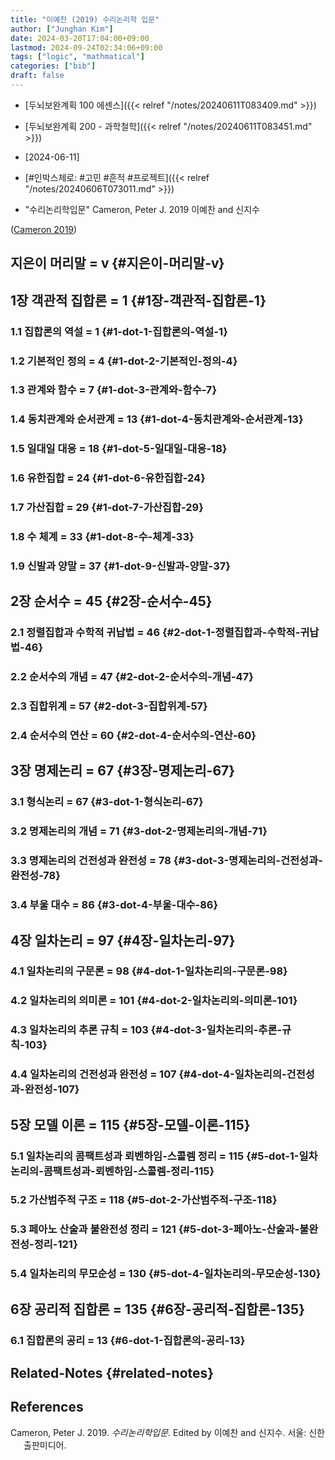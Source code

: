 ```yaml
---
title: "이예찬 (2019) 수리논리학 입문"
author: ["Junghan Kim"]
date: 2024-03-20T17:04:00+09:00
lastmod: 2024-09-24T02:34:06+09:00
tags: ["logic", "mathmatical"]
categories: ["bib"]
draft: false
---
```


-   [두뇌보완계획 100 에센스]({{< relref "/notes/20240611T083409.md" >}})
-   [두뇌보완계획 200 - 과학철학]({{< relref "/notes/20240611T083451.md" >}})
-   [2024-06-11]
-   [#인박스제로: #고민 #흔적 #프로젝트]({{< relref "/notes/20240606T073011.md" >}})

-   "수리논리학입문" Cameron, Peter J. 2019 이예찬 and 신지수

(<a href="#citeproc_bib_item_1">Cameron 2019</a>)


## 지은이 머리말 = ⅴ {#지은이-머리말-ⅴ}


## 1장 객관적 집합론 = 1 {#1장-객관적-집합론-1}


### 1.1 집합론의 역설 = 1 {#1-dot-1-집합론의-역설-1}


### 1.2 기본적인 정의 = 4 {#1-dot-2-기본적인-정의-4}


### 1.3 관계와 함수 = 7 {#1-dot-3-관계와-함수-7}


### 1.4 동치관계와 순서관계 = 13 {#1-dot-4-동치관계와-순서관계-13}


### 1.5 일대일 대응 = 18 {#1-dot-5-일대일-대응-18}


### 1.6 유한집합 = 24 {#1-dot-6-유한집합-24}


### 1.7 가산집합 = 29 {#1-dot-7-가산집합-29}


### 1.8 수 체계 = 33 {#1-dot-8-수-체계-33}


### 1.9 신발과 양말 = 37 {#1-dot-9-신발과-양말-37}


## 2장 순서수 = 45 {#2장-순서수-45}


### 2.1 정렬집합과 수학적 귀납법 = 46 {#2-dot-1-정렬집합과-수학적-귀납법-46}


### 2.2 순서수의 개념 = 47 {#2-dot-2-순서수의-개념-47}


### 2.3 집합위계 = 57 {#2-dot-3-집합위계-57}


### 2.4 순서수의 연산 = 60 {#2-dot-4-순서수의-연산-60}


## 3장 명제논리 = 67 {#3장-명제논리-67}


### 3.1 형식논리 = 67 {#3-dot-1-형식논리-67}


### 3.2 명제논리의 개념 = 71 {#3-dot-2-명제논리의-개념-71}


### 3.3 명제논리의 건전성과 완전성 = 78 {#3-dot-3-명제논리의-건전성과-완전성-78}


### 3.4 부울 대수 = 86 {#3-dot-4-부울-대수-86}


## 4장 일차논리 = 97 {#4장-일차논리-97}


### 4.1 일차논리의 구문론 = 98 {#4-dot-1-일차논리의-구문론-98}


### 4.2 일차논리의 의미론 = 101 {#4-dot-2-일차논리의-의미론-101}


### 4.3 일차논리의 추론 규칙 = 103 {#4-dot-3-일차논리의-추론-규칙-103}


### 4.4 일차논리의 건전성과 완전성 = 107 {#4-dot-4-일차논리의-건전성과-완전성-107}


## 5장 모델 이론 = 115 {#5장-모델-이론-115}


### 5.1 일차논리의 콤팩트성과 뢰벤하임-스콜렘 정리 = 115 {#5-dot-1-일차논리의-콤팩트성과-뢰벤하임-스콜렘-정리-115}


### 5.2 가산범주적 구조 = 118 {#5-dot-2-가산범주적-구조-118}


### 5.3 페아노 산술과 불완전성 정리 = 121 {#5-dot-3-페아노-산술과-불완전성-정리-121}


### 5.4 일차논리의 무모순성 = 130 {#5-dot-4-일차논리의-무모순성-130}


## 6장 공리적 집합론 = 135 {#6장-공리적-집합론-135}


### 6.1 집합론의 공리 = 13 {#6-dot-1-집합론의-공리-13}


## Related-Notes {#related-notes}

## References

<style>.csl-entry{text-indent: -1.5em; margin-left: 1.5em;}</style><div class="csl-bib-body">
  <div class="csl-entry"><a id="citeproc_bib_item_1"></a>Cameron, Peter J. 2019. <i>수리논리학입문</i>. Edited by 이예찬 and 신지수. 서울: 신한출판미디어.</div>
</div>
